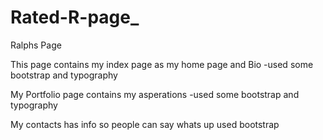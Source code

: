 # Rated-R-page_
Ralphs Page

This page contains my index page as my home page and Bio
    -used some bootstrap and typography 

My Portfolio page contains my asperations
    -used some bootstrap and typography 
 

My contacts has info so people can say whats up 
    used bootstrap 
